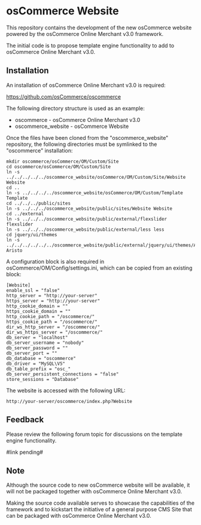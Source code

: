 osCommerce Website
==================

This repository contains the development of the new osCommerce website powered
by the osCommerce Online Merchant v3.0 framework.

The initial code is to propose template engine functionality to add to
osCommerce Online Merchant v3.0.

Installation
------------

An installation of osCommerce Online Merchant v3.0 is required:

https://github.com/osCommerce/oscommerce

The following directory structure is used as an example:

* oscommerce - osCommerce Online Merchant v3.0
* oscommerce_website - osCommerce Website

Once the files have been cloned from the "oscommerce_website" repository, the
following directories must be symlinked to the "oscommerce" installation:

    mkdir oscommerce/osCommerce/OM/Custom/Site
    cd oscommerce/osCommerce/OM/Custom/Site
    ln -s ../../../../../oscommerce_website/osCommerce/OM/Custom/Site/Website Website
    cd ..
    ln -s ../../../../oscommerce_website/osCommerce/OM/Custom/Template Template
    cd ../../../public/sites
    ln -s ../../../oscommerce_website/public/sites/Website Website
    cd ../external
    ln -s ../../../oscommerce_website/public/external/flexslider flexslider
    ln -s ../../../oscommerce_website/public/external/less less
    cd jquery/ui/themes
    ln -s ../../../../../../oscommerce_website/public/external/jquery/ui/themes/Aristo Aristo

A configuration block is also required in osCommerce/OM/Config/settings.ini,
which can be copied from an existing block:

    [Website]
    enable_ssl = "false"
    http_server = "http://your-server"
    https_server = "http://your-server"
    http_cookie_domain = ""
    https_cookie_domain = ""
    http_cookie_path = "/oscommerce/"
    https_cookie_path = "/oscommerce/"
    dir_ws_http_server = "/oscommerce/"
    dir_ws_https_server = "/oscommerce/"
    db_server = "localhost"
    db_server_username = "nobody"
    db_server_password = ""
    db_server_port = ""
    db_database = "oscommerce"
    db_driver = "MySQL\V5"
    db_table_prefix = "osc_"
    db_server_persistent_connections = "false"
    store_sessions = "Database"

The website is accessed with the following URL:

    http://your-server/oscommerce/index.php?Website

Feedback
---------

Please review the following forum topic for discussions on the template engine
functionality.

#link pending#

Note
----

Although the source code to new osCommerce website will be available, it will
not be packaged together with osCommerce Online Merchant v3.0.

Making the source code available serves to showcase the capabilities of the
framework and to kickstart the initiative of a general purpose CMS Site that
can be packaged with osCommerce Online Merchant v3.0.
